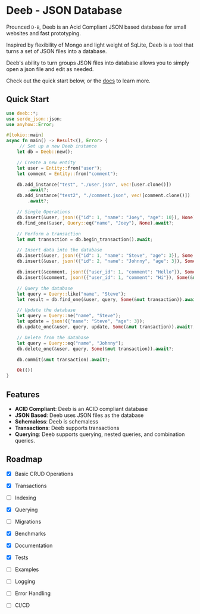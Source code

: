 # Deeb - JSON Database

Prounced `D-B`, Deeb is an Acid Compliant JSON based database for small 
websites and fast prototyping. 

Inspired by flexibility of Mongo and light weight of SqLite, Deeb is a tool 
that turns a set of JSON files into a database. 

Deeb's ability to turn groups JSON files into database allows you to simply 
open a json file and edit as needed.

Check out the quick start below, or the [docs](https://docs.rs/deeb/latest/deeb/) 
to learn more.

 ## Quick Start

```rust
use deeb::*;
use serde_json::json;
use anyhow::Error;

#[tokio::main]
async fn main() -> Result<(), Error> {
     // Set up a new Deeb instance
    let db = Deeb::new();

    // Create a new entity
    let user = Entity::from("user");
    let comment = Entity::from("comment");

    db.add_instance("test", "./user.json", vec![user.clone()])
        .await?;
    db.add_instance("test2", "./comment.json", vec![comment.clone()])
        .await?;

    // Single Operations
    db.insert(&user, json!({"id": 1, "name": "Joey", "age": 10}), None).await?;
    db.find_one(&user, Query::eq("name", "Joey"), None).await?;

    // Perform a transaction
    let mut transaction = db.begin_transaction().await;

    // Insert data into the database
    db.insert(&user, json!({"id": 1, "name": "Steve", "age": 3}), Some(&mut transaction)).await?;
    db.insert(&user, json!({"id": 2, "name": "Johnny", "age": 3}), Some(&mut transaction)).await?;

    db.insert(&comment, json!({"user_id": 1, "comment": "Hello"}), Some(&mut transaction)).await?;
    db.insert(&comment, json!({"user_id": 1, "comment": "Hi"}), Some(&mut transaction)).await?;

    // Query the database
    let query = Query::like("name", "Steve");
    let result = db.find_one(&user, query, Some(&mut transaction)).await?;

    // Update the database
    let query = Query::ne("name", "Steve");
    let update = json!({"name": "Steve", "age": 3});
    db.update_one(&user, query, update, Some(&mut transaction)).await?;

    // Delete from the database
    let query = Query::eq("name", "Johnny");
    db.delete_one(&user, query, Some(&mut transaction)).await?;

    db.commit(&mut transaction).await?;

    Ok(())
}
```

## Features

- **ACID Compliant**: Deeb is an ACID compliant database
- **JSON Based**: Deeb uses JSON files as the database
- **Schemaless**: Deeb is schemaless
- **Transactions**: Deeb supports transactions
- **Querying**: Deeb supports querying, nested queries, and combination queries.

## Roadmap

- [x] Basic CRUD Operations
- [x] Transactions
- [ ] Indexing
- [x] Querying
- [ ] Migrations
- [x] Benchmarks
- [x] Documentation
- [x] Tests
- [ ] Examples
- [ ] Logging
- [ ] Error Handling
- [ ] CI/CD

